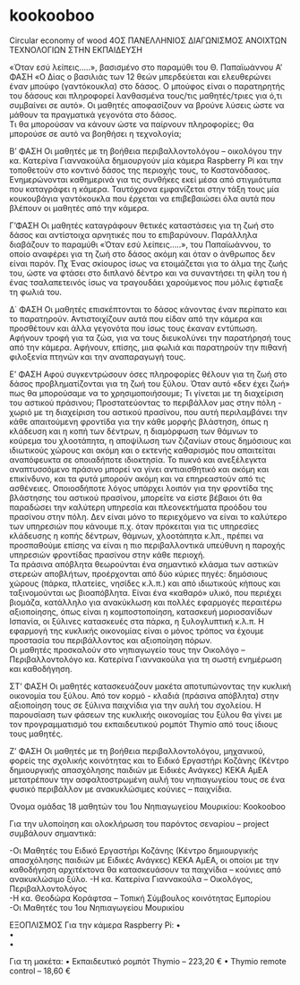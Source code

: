 # kookooboo
Circular economy of wood
4ΟΣ ΠΑΝΕΛΛΗΝΙΟΣ ΔΙΑΓΩΝΙΣΜΟΣ ΑΝΟΙΧΤΩΝ ΤΕΧΝΟΛΟΓΙΩΝ ΣΤΗΝ ΕΚΠΑΙΔΕΥΣΗ

«Όταν εσύ λείπεις…..», 
βασισμένο στο παραμύθι του Θ. Παπαϊωάννου
Α’ ΦΑΣΗ
«Ο Δίας ο βασιλιάς των 12 θεών μπερδεύεται και ελευθερώνει έναν μπούφο (γαντόκουκλα) στο δάσος. Ο μπούφος είναι ο παρατηρητής του δάσους και πληροφορεί λανθασμένα τους/τις  μαθητές/τριες για ό,τι συμβαίνει σε αυτό».	
Οι μαθητές αποφασίζουν να βρούνε λύσεις ώστε να μάθουν τα πραγματικά γεγονότα στο δάσος. 	
Τι θα μπορούσαν να κάνουν ώστε να παίρνουν πληροφορίες;	
Θα μπορούσε σε αυτό να βοηθήσει η τεχνολογία;

Β’ ΦΑΣΗ
Οι μαθητές με τη βοήθεια περιβαλλοντολόγου – οικολόγου την κα. Κατερίνα Γιαννακούλα   δημιουργούν μία κάμερα Raspberry Pi και την τοποθετούν στο κοντινό δάσος της περιοχής τους, το Καστανόδασος.  Ενημερώνονται καθημερινά για τις συνθήκες εκεί μέσα από στιγμιότυπα που καταγράφει η κάμερα. Ταυτόχρονα εμφανίζεται στην τάξη τους μία κουκουβάγια γαντόκουκλα που έρχεται να επιβεβαιώσει όλα αυτά που βλέπουν οι μαθητές από την κάμερα. 

Γ’ΦΑΣΗ
Οι μαθητές καταγράφουν θετικές καταστάσεις για τη ζωή στο δάσος και αντίστοιχα αρνητικές που το επιβαρύνουν. Παράλληλα διαβάζουν το παραμύθι «Όταν εσύ λείπεις…..», του Παπαϊωάννου, το οποίο αναφέρει για τη ζωή στο δάσος ακόμη και όταν ο άνθρωπος δεν είναι παρόν. Πχ Ένας σκίουρος ίσως να ετοιμάζεται για το άλμα της ζωής του, ώστε να φτάσει στο διπλανό δέντρο και να συναντήσει τη φίλη του ή ένας τσαλαπετεινός ίσως να τραγουδάει χαρούμενος που μόλις έφτιαξε τη φωλιά του. 

Δ΄ ΦΑΣΗ 
Οι μαθητές επισκέπτονται το δάσος κάνοντας έναν περίπατο και το παρατηρούν. Αντιστοιχίζουν αυτά που είδαν από την κάμερα και προσθέτουν και άλλα γεγονότα που ίσως τους έκαναν εντύπωση. Αφήνουν τροφή για τα ζώα, για να τους διευκολύνει την παρατήρησή τους από την κάμερα. Αφήνουν, επίσης, μια φωλιά και παρατηρούν την πιθανή φιλοξενία πτηνών και την αναπαραγωγή τους. 	

Ε’ ΦΑΣΗ
Αφού συγκεντρώσουν όσες πληροφορίες θέλουν για τη ζωή στο δάσος προβληματίζονται για τη ζωή του ξύλου. Όταν αυτό «δεν έχει ζωή» πως θα μπορούσαμε να το χρησιμοποιήσουμε;  Τι γίνεται με τη διαχείριση του αστικού πράσινου; 
Προστατεύοντας το περιβάλλον μας στην πόλη - χωριό με τη διαχείριση του αστικού πρασίνου, που αυτή περιλαμβάνει την κάθε απαιτούμενη φροντίδα για την κάθε μορφής βλάστηση, όπως η κλάδευση και η κοπή των δέντρων, η διαμόρφωση των θάμνων το κούρεμα του χλοοτάπητα, η αποψίλωση των ζιζανίων στους δημόσιους και ιδιωτικούς χώρους και ακόμη και ο εκτενής καθαρισμός που απαιτείται αναπόφευκτα σε οποιαδήποτε ιδιοκτησία.
Το πυκνό και ανεξέλεγκτα αναπτυσσόμενο πράσινο  μπορεί να γίνει αντιαισθητικό και ακόμη και επικίνδυνο, και τα φυτά μπορούν ακόμη και να επηρεαστούν από τις ασθένειες. Οποιοσδήποτε λόγος υπάρχει λοιπόν για την φροντίδα της βλάστησης του αστικού πρασίνου, μπορείτε να είστε βέβαιοι ότι θα παραδώσει την καλύτερη υπηρεσία και πλεονεκτήματα προόδου του πρασίνου στην πόλη. Δεν είναι μόνο το περιεχόμενο να είναι το καλύτερο των υπηρεσιών που κάνουμε π.χ. όταν πρόκειται για τις υπηρεσίες κλάδευσης η κοπής δέντρων, θάμνων, χλοοτάπητα κ.λπ., πρέπει να προσπαθούμε επίσης να είναι η πιο περιβαλλοντικά υπεύθυνη η παροχής υπηρεσιών φροντίδας πρασίνου στην κάθε περιοχή.  
Τα πράσινα απόβλητα θεωρούνται ένα σημαντικό κλάσμα των αστικών στερεών αποβλήτων, προέρχονται από δύο κύριες πηγές: δημόσιους χώρους (πάρκα, πλατείες, νησίδες κ.λ.π.) και από ιδιωτικούς κήπους και ταξινομούνται ως βιοαπόβλητα. Είναι ένα «καθαρό» υλικό, που περιέχει βιομάζα, κατάλληλο για ανακύκλωση και πολλές εφαρμογές περαιτέρω αξιοποίησης, όπως είναι η κομποστοποίηση, κατασκευή μοριοσανίδων Ισπανία, οι ξύλινες κατασκευές στα πάρκα, η ξυλογλυπτική κ.λ.π. Η εφαρμογή της κυκλικής οικονομίας είναι ο μόνος τρόπος να έχουμε προστασία του περιβάλλοντος και αξιοποίηση πόρων. 	
Οι μαθητές προσκαλούν στο νηπιαγωγείο τους την Οικολόγο – Περιβαλλοντολόγο κα. Κατερίνα Γιαννακούλα για τη σωστή ενημέρωση και καθοδήγηση.  


ΣΤ’ ΦΑΣΗ
Οι μαθητές κατασκευάζουν μακέτα αποτυπώνοντας την κυκλική οικονομία του ξύλου. Από τον κορμό - κλαδιά (πράσινα απόβλητα) στην αξιοποίηση τους σε ξύλινα παιχνίδια για την αυλή του σχολείου. Η παρουσίαση των φάσεων της κυκλικής οικονομίας του ξύλου θα γίνει με τον προγραμματισμό του εκπαιδευτικού ρομπότ Thymio από τους ίδιους τους μαθητές.

Ζ’ ΦΑΣΗ
Οι μαθητές με τη βοήθεια περιβαλλοντολόγου, μηχανικού, φορείς της σχολικής κοινότητας και το Ειδικό Εργαστήρι Κοζάνης (Κέντρο δημιουργικής απασχόλησης παιδιών με Ειδικές Ανάγκες) ΚΕΚΑ ΑμΕΑ μετατρέπουν την ασφαλτοστρωμένη αυλή του νηπιαγωγείου τους σε ένα φυσικό περιβάλλον με ανακυκλώσιμες κούνιες – παιχνίδια. 

Όνομα ομάδας 18 μαθητών του 1ου Νηπιαγωγείου Μουρικίου: Kookooboo

Για την υλοποίηση και ολοκλήρωση του παρόντος σεναρίου – project συμβάλουν σημαντικά:

-Οι Μαθητές του Ειδικό Εργαστήρι Κοζάνης (Κέντρο δημιουργικής απασχόλησης παιδιών με Ειδικές Ανάγκες) ΚΕΚΑ ΑμΕΑ, οι οποίοι με την καθοδήγηση αρχιτέκτονα θα κατασκευάσουν τα παιχνίδια – κούνιες από ανακυκλώσιμο ξύλο. 
-Η κα. Κατερίνα Γιαννακούλα – Οικολόγος, Περιβαλλοντολόγος	
-Η κα. Θεοδώρα Κοράφτσα – Τοπική Σύμβουλος κοινότητας Εμπορίου	
-Οι Μαθητές του 1ου Νηπιαγωγείου Μουρικίου	

ΕΞΟΠΛΙΣΜΟΣ
Για την κάμερα Raspberry Pi:
•	
•	
•	

Για τη μακέτα:
•	Εκπαιδευτικό ρομπότ Thymio – 223,20 €
•	Thymio remote control – 18,60 €	


